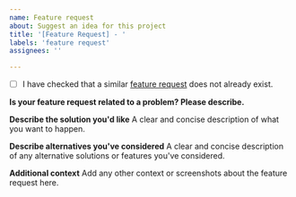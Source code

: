 ```yaml
---
name: Feature request
about: Suggest an idea for this project
title: '[Feature Request] - '
labels: 'feature request'
assignees: ''

---
```


 - [ ] I have checked that a similar [feature request](https://github.com/Genymobile/scrcpy/issues?q=is%3Aopen+is%3Aissue+label%3A%22feature+request%22) does not already exist.

**Is your feature request related to a problem? Please describe.**
<!-- A clear and concise description of what the problem is. Ex. I'm always frustrated when [...] -->

**Describe the solution you'd like**
A clear and concise description of what you want to happen.

**Describe alternatives you've considered**
A clear and concise description of any alternative solutions or features you've considered.

**Additional context**
Add any other context or screenshots about the feature request here.
